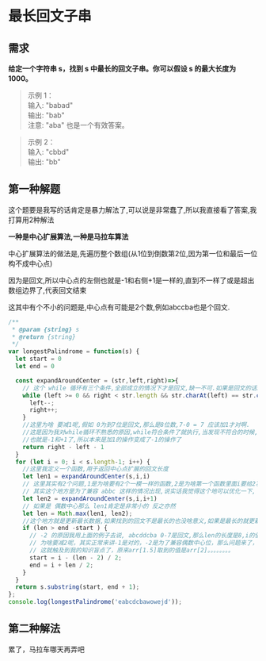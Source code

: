 # 最长回文子串

## 需求

**给定一个字符串 s，找到 s 中最长的回文子串。你可以假设 s 的最大长度为 1000。**

>示例 1：  
输入: "babad"  
输出: "bab"  
注意: "aba" 也是一个有效答案。

>示例 2：  
输入: "cbbd"  
输出: "bb"

## 第一种解题

这个题要是我写的话肯定是暴力解法了,可以说是非常蠢了,所以我直接看了答案,我打算用2种解法

**一种是中心扩展算法,一种是马拉车算法**

中心扩展算法的做法是,先遍历整个数组(从1位到倒数第2位,因为第一位和最后一位构不成中心点)

因为是回文,所以中心点的左侧也就是-1和右侧+1是一样的,直到不一样了或是超出数组边界了,代表回文结束

这其中有个不小的问题是,中心点有可能是2个数,例如abccba也是个回文.
```js
/**
 * @param {string} s
 * @return {string}
 */
var longestPalindrome = function(s) {
  let start = 0
  let end = 0

  const expandAroundCenter = (str,left,right)=>{
    // 这个 while 循环有三个条件,全部成立的情况下才是回文,缺一不可.如果是回文的话左侧-1,右侧加1
    while (left >= 0 && right < str.length && str.charAt(left) == str.charAt(right)) {
      left--;
      right++;
    }
    //这里为啥 要减1呢,假如 0为到7位是回文,那么是8位数,7-0 = 7 应该加1才对啊.
    //这是因为我对while循环不熟悉的原因,while符合条件了就执行,当发现不符合的时候,left和right已经超界了.
    //也就是-1和+1了,所以本来是加1的操作变成了-1的操作了
    return right - left - 1
  }
  for (let i = 0; i < s.length-1; i++) {
    //这里我定义一个函数,用于返回中心点扩展的回文长度
    let len1 = expandAroundCenter(s,i,i)
    // 这里其实有2个问题,1是为啥要有2个一模一样的函数,2是为啥第一个函数里面i要给2次而下面的给i+1
    // 其实这个地方是为了兼容 abbc 这样的情况出现,说实话我觉得这个地可以优化一下,
    let len2 = expandAroundCenter(s,i,i+1)
    // 如果是 偶数中心那么 len1肯定是非常小的 反之亦然
    let len = Math.max(len1, len2);
    //这个地方就是更新最长数据,如果找到的回文不是最长的也没啥意义,如果是最长的就更新 tsart和end的位置
    if (len > end -start ) {
      // -2 的原因我用上面的例子去说, abcddcba 0-7是回文,那么len的长度是8,i的值是3, start就是 3 - (8-2)/2 = 1
      // 为啥要减2呢，其实正常来讲-1是对的，-2是为了兼容偶数中心位，那么问题来了，-2的话 奇数中心位置也没问题呢
      // 这就触及到我的知识盲点了，原来arr[1.5]取到的值是arr[2]。。。。。。。。
      start = i - (len - 2) / 2;
      end = i + len / 2;
    }
  }    
  return s.substring(start, end + 1);
};
console.log(longestPalindrome('eabcdcbawowejd'));
```

## 第二种解法

累了，马拉车哪天再弄吧